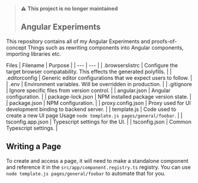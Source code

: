 > :warning: **This project is no longer maintained**
>
> ## Angular Experiments

This repository contains all of my Angular Experiments and proofs-of-concept
Things such as rewriting components into Angular components, importing libraries etc.

Files
| Filename              | Purpose |
| ---                   | ---     |
| .browserslistrc       | Configure the target browser compatability. This effects the generated polyfills. |
| .editorconfig         | Generic editor configurations that we expect users to follow. |
| .env                  | Environment variables. Will be overridden in production. |
| .gitignore            | Ignore specific files from version control. |
| angular.json          | Angular configuration. |
| package-lock.json     | NPM installed package version state. |
| package.json          | NPM configuration. |
| proxy.config.json     | Proxy used for UI development binding to backend server. |
| template.js           | Code used to create a new UI page Usage `node template.js pages/general/foobar`. |
| tsconfig.app.json     | Typescript settings for the UI. |
| tsconfig.json         | Common Typescript settings. |

## Writing a Page

To create and access a page, it will need to make a standalone component and reference it in the `src/app/component.registry.ts` registry. You can use `node template.js pages/general/foobar` to automate that for you.
